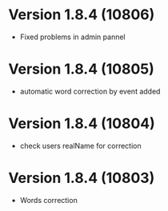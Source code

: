 # Version 1.8.4 (10806)
- Fixed problems in admin pannel

# Version 1.8.4 (10805)
- automatic word correction by event added

# Version 1.8.4 (10804)
- check users realName for correction

# Version 1.8.4 (10803)
- Words correction